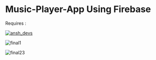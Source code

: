 # Music-Player-App Using Firebase
Requires :<p align="left"> <a href="" target="blank"><img src="https://img.shields.io/badge/API-19%2B-brightgreen" alt="ansh_devs" /></a> </p>

![final1](https://user-images.githubusercontent.com/73169410/103415628-0592e000-4ba9-11eb-9548-e8b59c72bfef.png)

![final23](https://user-images.githubusercontent.com/73169410/103415722-733f0c00-4ba9-11eb-9844-ec34e9ccd9c7.png)
